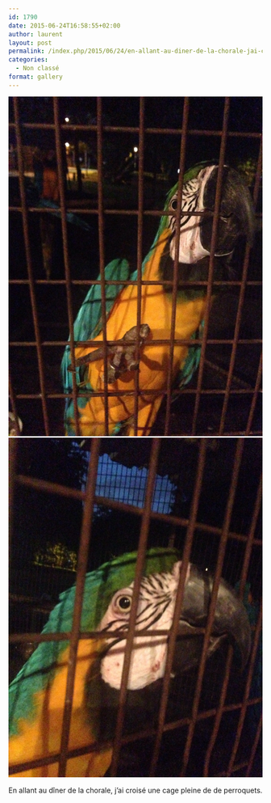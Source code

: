 ```yaml
---
id: 1790
date: 2015-06-24T16:58:55+02:00
author: laurent
layout: post
permalink: /index.php/2015/06/24/en-allant-au-diner-de-la-chorale-jai-croise-une/
categories:
  - Non classé
format: gallery
---
```

<img src="/images/2015/06/tumblr_nqgki7f8yL1uuvt0bo1_1280.jpg" />
<img src="/images/2015/06/tumblr_nqgki7f8yL1uuvt0bo2_1280.jpg" />

En allant au dîner de la chorale, j&rsquo;ai croisé une cage pleine de de perroquets.